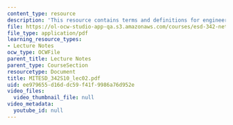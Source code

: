 ```yaml
---
content_type: resource
description: 'This resource contains terms and definitions for engineering systems. '
file: https://ol-ocw-studio-app-qa.s3.amazonaws.com/courses/esd-342-network-representations-of-complex-engineering-systems-spring-2010/ee979655d16ddc59f41f9986a76d952e_MITESD_342S10_lec02.pdf
file_type: application/pdf
learning_resource_types:
- Lecture Notes
ocw_type: OCWFile
parent_title: Lecture Notes
parent_type: CourseSection
resourcetype: Document
title: MITESD_342S10_lec02.pdf
uid: ee979655-d16d-dc59-f41f-9986a76d952e
video_files:
  video_thumbnail_file: null
video_metadata:
  youtube_id: null
---
```

